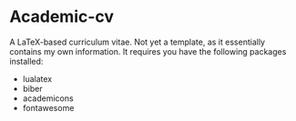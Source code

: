 # Academic-cv
A LaTeX-based curriculum vitae. Not yet a template, as it essentially contains my own information. It requires you have the following packages installed:
* lualatex
* biber
* academicons
* fontawesome
